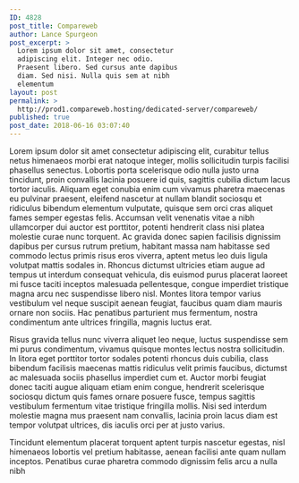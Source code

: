 ```yaml
---
ID: 4828
post_title: Compareweb
author: Lance Spurgeon
post_excerpt: >
  Lorem ipsum dolor sit amet, consectetur
  adipiscing elit. Integer nec odio.
  Praesent libero. Sed cursus ante dapibus
  diam. Sed nisi. Nulla quis sem at nibh
  elementum
layout: post
permalink: >
  http://prod1.compareweb.hosting/dedicated-server/compareweb/
published: true
post_date: 2018-06-16 03:07:40
---
```

<div id="output">

Lorem ipsum dolor sit amet consectetur adipiscing elit, curabitur tellus netus himenaeos morbi erat natoque integer, mollis sollicitudin turpis facilisi phasellus senectus. Lobortis porta scelerisque odio nulla justo urna tincidunt, proin convallis lacinia posuere id quis, sagittis cubilia dictum lacus tortor iaculis. Aliquam eget conubia enim cum vivamus pharetra maecenas eu pulvinar praesent, eleifend nascetur at nullam blandit sociosqu et ridiculus bibendum elementum vulputate, quisque sem orci cras aliquet fames semper egestas felis. Accumsan velit venenatis vitae a nibh ullamcorper dui auctor est porttitor, potenti hendrerit class nisi platea molestie curae nunc torquent. Ac gravida donec sapien facilisis dignissim dapibus per cursus rutrum pretium, habitant massa nam habitasse sed commodo lectus primis risus eros viverra, aptent metus leo duis ligula volutpat mattis sodales in. Rhoncus dictumst ultricies etiam augue ad tempus ut interdum consequat vehicula, dis euismod purus placerat laoreet mi fusce taciti inceptos malesuada pellentesque, congue imperdiet tristique magna arcu nec suspendisse libero nisl. Montes litora tempor varius vestibulum vel neque suscipit aenean feugiat, faucibus quam diam mauris ornare non sociis. Hac penatibus parturient mus fermentum, nostra condimentum ante ultrices fringilla, magnis luctus erat.

Risus gravida tellus nunc viverra aliquet leo neque, luctus suspendisse sem mi purus condimentum, vivamus quisque montes lectus nostra sollicitudin. In litora eget porttitor tortor sodales potenti rhoncus duis cubilia, class bibendum facilisis maecenas mattis ridiculus velit primis faucibus, dictumst ac malesuada sociis phasellus imperdiet cum et. Auctor morbi feugiat donec taciti augue aliquam etiam enim congue, hendrerit scelerisque sociosqu dictum quis fames ornare posuere fusce, tempus sagittis vestibulum fermentum vitae tristique fringilla mollis. Nisi sed interdum molestie magna mus praesent nam convallis, lacinia proin lacus diam est tempor volutpat ultrices, dis iaculis orci per at justo varius.

Tincidunt elementum placerat torquent aptent turpis nascetur egestas, nisl himenaeos lobortis vel pretium habitasse, aenean facilisi ante quam nullam inceptos. Penatibus curae pharetra commodo dignissim felis arcu a nulla nibh

</div>